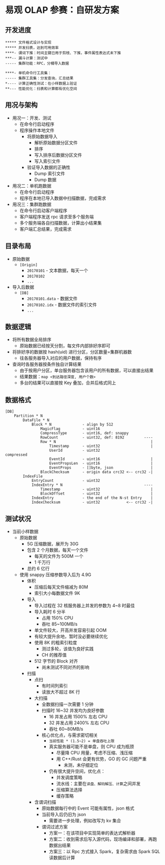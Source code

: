 # 易观 OLAP 参赛：自研发方案

## 开发进度
```
***** 文件格式设计与实现
***** 并发扫表，达到可用效率
****- 谓词下推：时间主键已用于剪枝、下推，事件属性表达式未下推
***-- 漏斗计算：测试中
----- 集群功能：RPC，分桶导入数据

****- 单机命令行工具集：
----- 集群工具集：分发查询，汇总结果
*---- 计算正确性测试：在小样数据上验证
**--- 性能优化：扫表和计算都有优化空间
```

## 用况与架构
* 用况一：开发、测试
    - 在命令行启动程序
    - 程序操作本地文件
        - 将原始数据导入
            - 解析原始数据分区文件
            - 排序
            - 写入排序后数据分区文件
            - 写入索引文件
        - 验证导入数据的正确性
            - Dump 索引文件
            - Dump 数据
* 用况二：单机跑数据
    - 在命令行启动程序
    - 程序在本地已导入数据中扫描数据，完成需求
* 用况三：集群跑数据
    - 在命令行启动客户端程序
    - 客户端程序发送 rpc 请求至多个服务端
    - 多个服务端各自扫描数据，计算出小结果集
    - 客户端汇总结果，完成需求

## 目录布局
* 原始数据
    - `[Origin]`
        - `20170101`            - 文本数据，每天一个
        - `20170102`
        - `...`
* 导入后数据
    - `[DB]`
        - `20170101.data`       - 数据文件
        - `20170102.idx`        - 数据文件的索引文件
        - `...`

## 数据逻辑
* 将所有数据全局排序
    - 原始数据已经按天分割，每文件内部排好序即可
* 将排好序的数据按 hash(uid) 进行分区，分区数量=集群机器数
    - 往各服务器导入对应的用户数据，保持有序
* 查询时各服务器按条件独自计算结果
    - 由于按用户分区，单台服务器包含该用户的所有数据，可以直接出结果
    - 结果数据：`map <到达路径深度, 用户个数>`
    - 多台的结果可以直接按 Key 叠加，合并后格式同上

## 数据格式
```
[DB]
    Partition * N
        DataFile * N
            Block * N              - align by 512
                MagicFlag          - uint16
                CompressType       - uint16, def: snappy
                RowCount           - uint32, def: 8192         ----
                Row * N                                           |
                    Timestamp      - uint32                       |
                    UserId         - uint32                    compressed
                    EventId        - uint16                       |
                    EventPropsLen  - uint16                       |
                    EventProps     - []byte, json                 |
                BlockChecksum      - origin data crc32 <-- crc32 -|
        IndexFile
            EntryCount             - uint32
            IndexEntry * N                                     ----
                Timestamp          - uint32                       |
                BlockOffset        - uint32                       |
            IndexEntry             - the end of the N-st Entry    |
            IndexChecksum          - uint32            <-- crc32 -|
```

## 测试状况
* 当前小样数据
    - 原始数据
        - 5G 压缩数据，展开为 30G
        - 包含 2 个月数据，每天一个文件
            - 每天的文件为 500M 一个
            - 1 千万行
        - 总约 6 亿行
    - 使用 snappy 压缩参数导入后为 4.9G
        - 体积
            - 压缩后每天文件缩减为 80M
            - 索引大小每数据文件 9K
        - 导入
            - 导入过程在 32 核服务器上并发的参数为 4~8 时最佳
            - 导入耗时 6 分半
                - 占用 150% CPU
                - 吞吐 85~100MB/s
            - 单文件较大，开高并发容易引起 OOM
            - 有较大提升余地，暂时没必要继续优化
            - 使用 8K 的粗索引粒度
                - 测过多轮，该值为良好实践
                - CH 的推荐值
            - 512 字节的 Block 对齐
                - 尚未测试不同对齐的影响
        - 扫描
            - 点扫
                - 有时间列索引
                - 读放大不超过 8K 行
            - 大扫描
                - 全数据扫描一次需要 1 分钟
                - 扫描时 16~32 并发均为良好参数
                    - 16 并发占用 1500% 左右 CPU
                    - 32 并发占用 2400% 左右 CPU
                    - 吞吐 60~80MB/s
                - 核心优化点，与需求密切相关
                    - `当前性能 * (1.5~2) = 单盘吞吐上限`
                    - 真实服务器可能不是单盘，则 CPU 成为瓶颈
                        - 尽量降 CPU 用量，考虑不压缩、浅压缩
                        - 用 C++/Rust 会更有优势，GO 的 GC 问题严重
                            - 未测，未仔细定位
                    - 仍有很大提升空间，优化点：
                        - 并发调度策略
                        - 流水线：主要在`读盘、解码解压、计算`之间并发
                        - 压缩算法选择
                        - 缓存策略
            - 含谓词扫描
                - 原始数据每行中的 Event 可能有属性，json 格式
                - 当前导入后仍旧为 json
                    - 需要进一步处理，例如改写为 kv 集合
                - 谓词过滤方案
                    - 方案一：在该项目中实现简单的表达式解析器
                    - 方案二：收到需求后写入源代码，现场编译和部署，再跑数据出结果
                    - 方案三：以 Rpc 方式接入 Spark，复杂需求由 Spark SQL 读数据后计算

